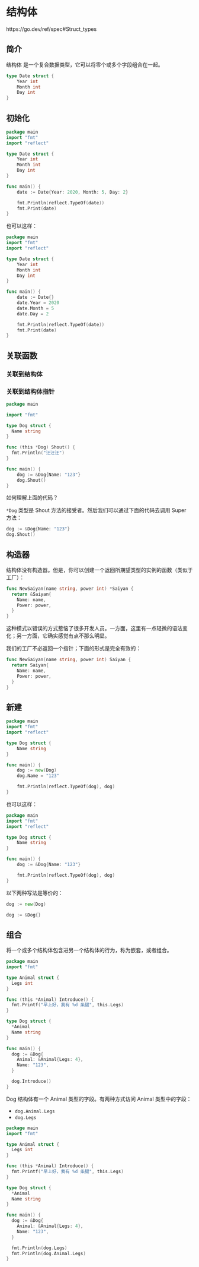 # 结构体

<div class="o">https://go.dev/ref/spec#Struct_types</div>

## 简介

结构体 是一个复合数据类型，它可以将零个或多个字段组合在一起。

```go
type Date struct {
    Year int
    Month int
    Day int
}
```

## 初始化

<div class="run"></div>

```go
package main
import "fmt"
import "reflect"

type Date struct {
    Year int
    Month int
    Day int
}

func main() {
    date := Date{Year: 2020, Month: 5, Day: 2}

    fmt.Println(reflect.TypeOf(date))
    fmt.Print(date)
}
```

也可以这样：

<div class="run"></div>

```go
package main
import "fmt"
import "reflect"

type Date struct {
    Year int
    Month int
    Day int
}

func main() {
    date := Date{}
    date.Year = 2020
    date.Month = 5
    date.Day = 2

    fmt.Println(reflect.TypeOf(date))
    fmt.Print(date)
}
```

## 关联函数

### 关联到结构体

### 关联到结构体指针

<div class="run"></div>

```go
package main

import "fmt"

type Dog struct {
  Name string
}

func (this *Dog) Shout() {
  fmt.Println("汪汪汪")
}

func main() {
    dog := &Dog{Name: "123"}
    dog.Shout()
}
```

<div class="ask">如何理解上面的代码？</div>

`*Dog` 类型是 Shout 方法的接受者。然后我们可以通过下面的代码去调用 Super 方法：

```go
dog := &Dog{Name: "123"}
dog.Shout()
```

## 构造器

结构体没有构造器。但是，你可以创建一个返回所期望类型的实例的函数（类似于工厂）：

```go
func NewSaiyan(name string, power int) *Saiyan {
  return &Saiyan{
    Name: name,
    Power: power,
  }
}
```

这种模式以错误的方式惹恼了很多开发人员。一方面，这里有一点轻微的语法变化；另一方面，它确实感觉有点不那么明显。

我们的工厂不必返回一个指针；下面的形式是完全有效的：

```go
func NewSaiyan(name string, power int) Saiyan {
  return Saiyan{
    Name: name,
    Power: power,
  }
}
```

## 新建

<div class="run"></div>

```go
package main
import "fmt"
import "reflect"

type Dog struct {
    Name string
}

func main() {
    dog := new(Dog)
    dog.Name = "123"

    fmt.Println(reflect.TypeOf(dog), dog)
}
```

也可以这样：

<div class="run"></div>

```go
package main
import "fmt"
import "reflect"

type Dog struct {
    Name string
}

func main() {
    dog := &Dog{Name: "123"}

    fmt.Println(reflect.TypeOf(dog), dog)
}

```

以下两种写法是等价的：

```go
dog := new(Dog)
```

```go
dog := &Dog{}
```

## 组合

将一个或多个结构体包含进另一个结构体的行为，称为嵌套，或者组合。

<div class="run"></div>

```go
package main
import "fmt"

type Animal struct {
  Legs int
}

func (this *Animal) Introduce() {
  fmt.Printf("早上好，我有 %d 条腿", this.Legs)
}

type Dog struct {
  *Animal
  Name string
}

func main() {
  dog := &Dog{
    Animal: &Animal{Legs: 4},
    Name: "123",
  }

  dog.Introduce()
}
```

Dog 结构体有一个 Animal 类型的字段。有两种方式访问 Animal 类型中的字段：

- `dog.Animal.Legs`
- `dog.Legs`

<div class="run"></div>

```go
package main
import "fmt"

type Animal struct {
  Legs int
}

func (this *Animal) Introduce() {
  fmt.Printf("早上好，我有 %d 条腿", this.Legs)
}

type Dog struct {
  *Animal
  Name string
}

func main() {
  dog := &Dog{
    Animal: &Animal{Legs: 4},
    Name: "123",
  }

  fmt.Println(dog.Legs)
  fmt.Println(dog.Animal.Legs)
}
```
